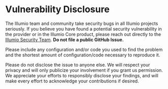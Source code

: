 # Vulnerability Disclosure

The Illumio team and community take security bugs in all Illumio projects seriously. If you believe you have found a potential security vulnerability in the provider or in the Illumio Core product, please reach out directly to the [Illumio Security Team](mailto:security@illumio.com). **Do not file a public GitHub Issue.**

Please include any configuration and/or code you used to find the problem and the shortest amount of configuration/code necessary to reproduce it.

Please do not disclose the issue to anyone else. We will respect your privacy and will only publicize your involvement if you grant us permission. We appreciate your efforts to responsibly disclose your findings, and will make every effort to acknowledge your contributions if desired.
